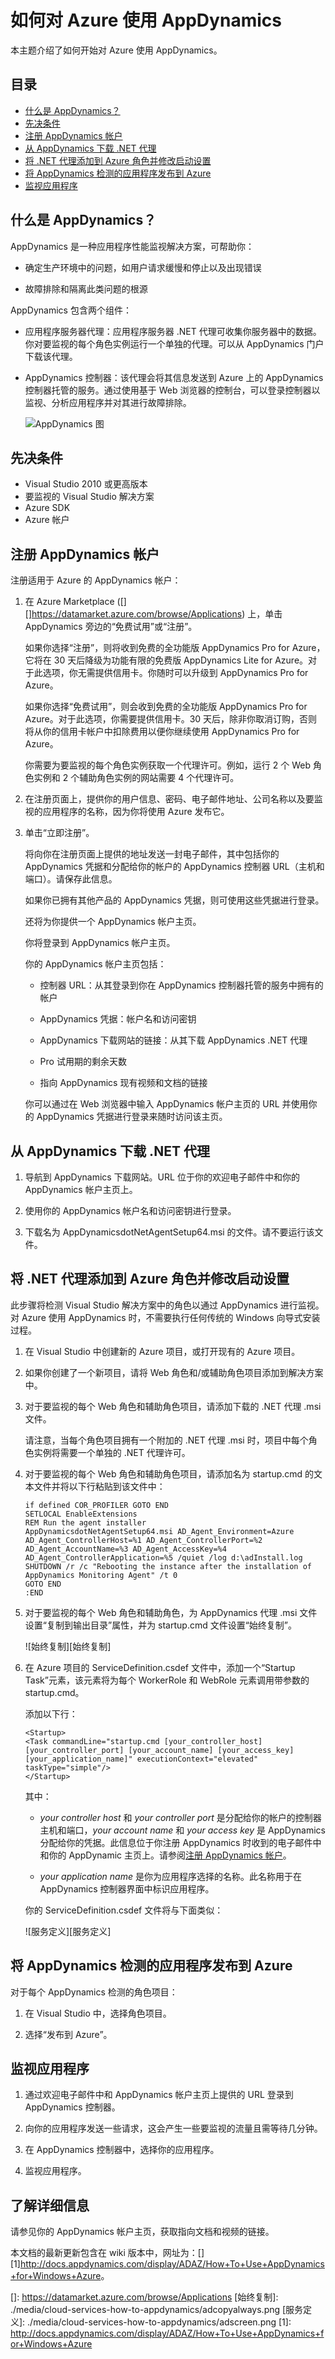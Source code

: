 <properties linkid="manage-services-how-to-use-appdynamics" urlDisplayName="Monitor with AppDynamics" pageTitle="How to use AppDynamics with Azure" metaKeywords="" description="Learn how to use AppDynamics for Azure." metaCanonical="" services="cloud-services" documentationCenter="" title="How To Use AppDynamics for Azure" authors="ryanwi" solutions="" manager="" editor="" />
<tags ms.service="cloud-services"
    ms.date="12/26/2014"
    wacn.date="04/11/2015"
    />

# 如何对 Azure 使用 AppDynamics

本主题介绍了如何开始对 Azure 使用 AppDynamics。

## 目录

-   [什么是 AppDynamics？][什么是 AppDynamics？]
-   [先决条件][先决条件]
-   [注册 AppDynamics 帐户][注册 AppDynamics 帐户]
-   [从 AppDynamics 下载 .NET 代理][从 AppDynamics 下载 .NET 代理]
-   [将 .NET 代理添加到 Azure 角色并修改启动设置][将 .NET 代理添加到 Azure 角色并修改启动设置]
-   [将 AppDynamics 检测的应用程序发布到 Azure][将 AppDynamics 检测的应用程序发布到 Azure]
-   [监视应用程序][监视应用程序]

## <span id="what"></span></a>什么是 AppDynamics？

AppDynamics 是一种应用程序性能监视解决方案，可帮助你：

-   确定生产环境中的问题，如用户请求缓慢和停止以及出现错误

-   故障排除和隔离此类问题的根源

AppDynamics 包含两个组件：

-   应用程序服务器代理：应用程序服务器 .NET 代理可收集你服务器中的数据。你对要监视的每个角色实例运行一个单独的代理。可以从 AppDynamics 门户下载该代理。

-   AppDynamics 控制器：该代理会将其信息发送到 Azure 上的 AppDynamics 控制器托管的服务。通过使用基于 Web 浏览器的控制台，可以登录控制器以监视、分析应用程序并对其进行故障排除。

    ![AppDynamics 图][AppDynamics 图]

## <span id="prereq"></span></a> 先决条件

-   Visual Studio 2010 或更高版本
-   要监视的 Visual Studio 解决方案
-   Azure SDK
-   Azure 帐户

## <span id="register"></span></a>注册 AppDynamics 帐户

注册适用于 Azure 的 AppDynamics 帐户：

1.  在 Azure Marketplace ([][]<https://datamarket.azure.com/browse/Applications></a>) 上，单击 AppDynamics 旁边的“免费试用”或“注册”。

    如果你选择“注册”，则将收到免费的全功能版 AppDynamics Pro for Azure，它将在 30 天后降级为功能有限的免费版 AppDynamics Lite for Azure。对于此选项，你无需提供信用卡。你随时可以升级到 AppDynamics Pro for Azure。

    如果你选择“免费试用”，则会收到免费的全功能版 AppDynamics Pro for Azure。对于此选项，你需要提供信用卡。30 天后，除非你取消订购，否则将从你的信用卡帐户中扣除费用以便你继续使用 AppDynamics Pro for Azure。

    你需要为要监视的每个角色实例获取一个代理许可。例如，运行 2 个 Web 角色实例和 2 个辅助角色实例的网站需要 4 个代理许可。

2.  在注册页面上，提供你的用户信息、密码、电子邮件地址、公司名称以及要监视的应用程序的名称，因为你将使用 Azure 发布它。

3.  单击“立即注册”。

    将向你在注册页面上提供的地址发送一封电子邮件，其中包括你的 AppDynamics 凭据和分配给你的帐户的 AppDynamics 控制器 URL（主机和端口）。请保存此信息。

    如果你已拥有其他产品的 AppDynamics 凭据，则可使用这些凭据进行登录。

    还将为你提供一个 AppDynamics 帐户主页。

    你将登录到 AppDynamics 帐户主页。

    你的 AppDynamics 帐户主页包括：

    -   控制器 URL：从其登录到你在 AppDynamics 控制器托管的服务中拥有的帐户

    -   AppDynamics 凭据：帐户名和访问密钥

    -   AppDynamics 下载网站的链接：从其下载 AppDynamics .NET 代理

    -   Pro 试用期的剩余天数

    -   指向 AppDynamics 现有视频和文档的链接

    你可以通过在 Web 浏览器中输入 AppDynamics 帐户主页的 URL 并使用你的 AppDynamics 凭据进行登录来随时访问该主页。

## <span id="download"></span></a>从 AppDynamics 下载 .NET 代理

1.  导航到 AppDynamics 下载网站。URL 位于你的欢迎电子邮件中和你的 AppDynamics 帐户主页上。

2.  使用你的 AppDynamics 帐户名和访问密钥进行登录。

3.  下载名为 AppDynamicsdotNetAgentSetup64.msi 的文件。请不要运行该文件。

## <span id="addagent"></span></a>将 .NET 代理添加到 Azure 角色并修改启动设置

此步骤将检测 Visual Studio 解决方案中的角色以通过 AppDynamics 进行监视。对 Azure 使用 AppDynamics 时，不需要执行任何传统的 Windows 向导式安装过程。

1.  在 Visual Studio 中创建新的 Azure 项目，或打开现有的 Azure 项目。

2.  如果你创建了一个新项目，请将 Web 角色和/或辅助角色项目添加到解决方案中。

3.  对于要监视的每个 Web 角色和辅助角色项目，请添加下载的 .NET 代理 .msi 文件。

    请注意，当每个角色项目拥有一个附加的 .NET 代理 .msi 时，项目中每个角色实例将需要一个单独的 .NET 代理许可。

4.  对于要监视的每个 Web 角色和辅助角色项目，请添加名为 startup.cmd 的文本文件并将以下行粘贴到该文件中：

        if defined COR_PROFILER GOTO END 
        SETLOCAL EnableExtensions 
        REM Run the agent installer 
        AppDynamicsdotNetAgentSetup64.msi AD_Agent_Environment=Azure AD_Agent_ControllerHost=%1 AD_Agent_ControllerPort=%2 AD_Agent_AccountName=%3 AD_Agent_AccessKey=%4 AD_Agent_ControllerApplication=%5 /quiet /log d:\adInstall.log  
        SHUTDOWN /r /c "Rebooting the instance after the installation of AppDynamics Monitoring Agent" /t 0 
        GOTO END   
        :END

5.  对于要监视的每个 Web 角色和辅助角色，为 AppDynamics 代理 .msi 文件设置“复制到输出目录”属性，并为 startup.cmd 文件设置“始终复制”。

    ![始终复制][始终复制]

6.  在 Azure 项目的 ServiceDefinition.csdef 文件中，添加一个“Startup Task”元素，该元素将为每个 WorkerRole 和 WebRole 元素调用带参数的 startup.cmd。

    添加以下行：

        <Startup>
        <Task commandLine="startup.cmd [your_controller_host] [your_controller_port] [your_account_name] [your_access_key] [your_application_name]" executionContext="elevated" taskType="simple"/>
        </Startup>

    其中：

    -   *your controller host* 和 *your controller port* 是分配给你的帐户的控制器主机和端口，*your account name* 和 *your access key* 是 AppDynamics 分配给你的凭据。此信息位于你注册 AppDynamics 时收到的电子邮件中和你的 AppDynamic 主页上。请参阅[注册 AppDynamics 帐户][注册 AppDynamics 帐户]。

    -   *your application name* 是你为应用程序选择的名称。此名称用于在 AppDynamics 控制器界面中标识应用程序。

    你的 ServiceDefinition.csdef 文件将与下面类似：

    ![服务定义][服务定义]

## <a name="publish"></a>将 AppDynamics 检测的应用程序发布到 Azure

对于每个 AppDynamics 检测的角色项目：

1.  在 Visual Studio 中，选择角色项目。

2.  选择“发布到 Azure”。

## <a name="monitor"></a>监视应用程序

1.  通过欢迎电子邮件中和 AppDynamics 帐户主页上提供的 URL 登录到 AppDynamics 控制器。

2.  向你的应用程序发送一些请求，这会产生一些要监视的流量且需等待几分钟。

3.  在 AppDynamics 控制器中，选择你的应用程序。

4.  监视应用程序。

## <a name="learn"></a>了解详细信息

请参见你的 AppDynamics 帐户主页，获取指向文档和视频的链接。

本文档的最新更新包含在 wiki 版本中，网址为：[][1]<http://docs.appdynamics.com/display/ADAZ/How+To+Use+AppDynamics+for+Windows+Azure></a>。

  [什么是 AppDynamics？]: #what
  [先决条件]: #prereq
  [注册 AppDynamics 帐户]: #register
  [从 AppDynamics 下载 .NET 代理]: #download
  [将 .NET 代理添加到 Azure 角色并修改启动设置]: #addagent
  [将 AppDynamics 检测的应用程序发布到 Azure]: #publish
  [监视应用程序]: #monitor
  [AppDynamics 图]: ./media/cloud-services-how-to-appdynamics/addiagram.png
  []: https://datamarket.azure.com/browse/Applications
  [始终复制]: ./media/cloud-services-how-to-appdynamics/adcopyalways.png
  [服务定义]: ./media/cloud-services-how-to-appdynamics/adscreen.png
  [1]: http://docs.appdynamics.com/display/ADAZ/How+To+Use+AppDynamics+for+Windows+Azure
